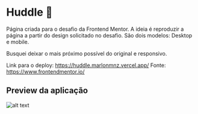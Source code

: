 # Huddle :speech_balloon:
Página criada para o desafio da Frontend Mentor.
A ideia é reproduzir a página a partir do design solicitado no desafio.
São dois modelos: Desktop e mobile.

Busquei deixar o mais próximo possível do original e responsivo.

Link para o deploy: https://huddle.marlonmnz.vercel.app/
Fonte: https://www.frontendmentor.io/

## Preview da aplicação ##

![alt text](https://github.com/marlonmnz/pictures/blob/master/huddle%20-%20full.png)